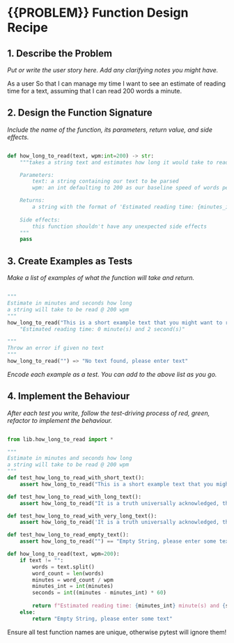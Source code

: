 # {{PROBLEM}} Function Design Recipe

## 1. Describe the Problem

_Put or write the user story here. Add any clarifying notes you might have._

As a user
So that I can manage my time
I want to see an estimate of reading time for a text, assuming that I can read 200 words a minute.

## 2. Design the Function Signature

_Include the name of the function, its parameters, return value, and side effects._

```python

def how_long_to_read(text, wpm:int=200) -> str:
    """takes a string text and estimates how long it would take to read at a pace of 200 words a minute (60 seconds)

    Parameters: 
        text: a string containing our text to be parsed
        wpm: an int defaulting to 200 as our baseline speed of words per minute

    Returns:
        a string with the format of 'Estimated reading time: {minutes_int} minute(s) and {seconds} second(s)'
    
    Side effects:
        this function shouldn't have any unexpected side effects
    """
    pass
```

## 3. Create Examples as Tests

_Make a list of examples of what the function will take and return._

```python

"""
Estimate in minutes and seconds how long 
a string will take to be read @ 200 wpm
"""
how_long_to_read("This is a short example text that you might want to read quickly.") => 
    "Estimated reading time: 0 minute(s) and 2 second(s)"

"""
Throw an error if given no text
"""
how_long_to_read("") => "No text found, please enter text"
```

_Encode each example as a test. You can add to the above list as you go._

## 4. Implement the Behaviour

_After each test you write, follow the test-driving process of red, green, refactor to implement the behaviour._

```python

from lib.how_long_to_read import *

"""
Estimate in minutes and seconds how long 
a string will take to be read @ 200 wpm
"""
def test_how_long_to_read_with_short_text():
    assert how_long_to_read("This is a short example text that you might want to read quickly.") == "Estimated reading time: 0 minute(s) and 2 second(s)"

def test_how_long_to_read_with_long_text():
    assert how_long_to_read("It is a truth universally acknowledged, that a single man in possession of a good fortune, must be in want of a wife. However little known the feelings or views of such a man may be on his first entering a neighbourhood, this truth is so well fixed in the minds of the surrounding families, that he is considered the rightful property of some one or other of their daughters.") == "Estimated reading time: 0 minute(s) and 18 second(s)"

def test_how_long_to_read_with_very_long_text():
    assert how_long_to_read('It is a truth universally acknowledged, that a single man in possession of a good fortune, must be in want of a wife. However little known the feelings or views of such a man may be on his first entering a neighbourhood, this truth is so well fixed in the minds of the surrounding families, that he is considered the rightful property of some one or other of their daughters. "My dear Mr. Bennet," said his lady to him one day, "have you heard that Netherfield Park is let at last?" Mr. Bennet replied that he had not. "But it is," returned she; "for Mrs. Long has just been here, and she told me all about it." Mr. Bennet made no answer. "Do you not want to know who has taken it?" cried his wife impatiently. "You want to tell me, and I have no objection to hearing it." This was invitation enough. "Why, my dear, you must know, Mrs. Long says that Netherfield is taken by a young man of large fortune from the north of England; that he came down on Monday in a chaise and four to see the place, and was so much delighted with it that he agreed with Mr. Morris immediately; he is to take possession before Michaelmas, and some of his servants are to be in the house by the end of next week." Mr. Bennet sat silent. "You are not so easily moved, I see," said his wife with a sigh. "But I daresay you will like him very much."') == "Estimated reading time: 1 minute(s) and 17 second(s)"

def test_how_long_to_read_empty_text():
    assert how_long_to_read("") == "Empty String, please enter some text"
```

```python
def how_long_to_read(text, wpm=200):
    if text != "":
        words = text.split()
        word_count = len(words)
        minutes = word_count / wpm
        minutes_int = int(minutes)
        seconds = int((minutes - minutes_int) * 60)
        
        return f"Estimated reading time: {minutes_int} minute(s) and {seconds} second(s)"
    else:
        return "Empty String, please enter some text"
```
Ensure all test function names are unique, otherwise pytest will ignore them!

